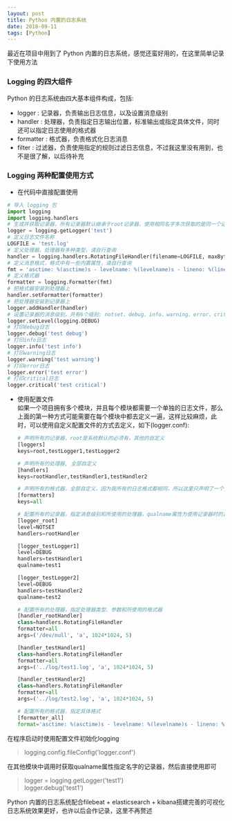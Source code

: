 ```yaml
---  
layout: post  
title: Python 内置的日志系统  
date: 2018-09-11  
tags: [Python]  
---  
```

  
最近在项目中用到了 Python 内置的日志系统，感觉还蛮好用的，在这里简单记录下使用方法  

### Logging 的四大组件  
Python 的日志系统由四大基本组件构成，包括:
* logger : 记录器，负责输出日志信息，以及设置消息级别  
* handler : 处理器，负责指定日志输出位置，标准输出或指定具体文件，同时还可以指定日志使用的格式器  
* formatter : 格式器，负责格式化日志消息  
* filter : 过滤器，负责使用指定的规则过滤日志信息，不过我这里没有用到，也不是很了解，以后待补充  

### Logging 两种配置使用方式  
* 在代码中直接配置使用
``` python
# 导入 logging 包
import logging  
import logging.handlers
# 生成并获取记录器，所有记录器默认继承于root记录器，使用相同名字多次获取的是同一个记录器，此处建议使用当前模块名称__name__  
logger = logging.getLogger('test')  
# 定义日志文件名称  
LOGFILE = 'test.log'  
# 定义处理器，处理器有多种类型，请自行查询  
handler = logging.handlers.RotatingFileHandler(filename=LOGFILE, maxBytes=10*1024*1024, backupCount=5)  
# 定义消息格式，格式中有一些内置属性，请自行查询
fmt = 'asctime: %(asctime)s - levelname: %(levelname)s - lineno: %(lineno)d - process: %(process)d - \n message: %(message)s'  
# 定义格式器  
formatter = logging.Formatter(fmt)  
# 把格式器安装到处理器上  
handler.setFormatter(formatter)  
# 把处理器安装到记录器上  
logger.addHandler(handler)  
# 设置记录器的消息级别，共有6个级别: notset、debug、info、warning、error、critical，只有消息级别高于记录器级别时才会被处理，notset只有root记录器才可以设置
logger.setLevel(logging.DEBUG)
# 打印debug日志
logger.debug('test debug')
# 打印info日志
logger.info('test info')
# 打印warning日志
logger.warning('test warning')
# 打印error日志
logger.error('test error')
# 打印critical日志
logger.critical('test critical')
```  

* 使用配置文件  
如果一个项目拥有多个模块，并且每个模块都需要一个单独的日志文件，那么上面的第一种方式可能需要在每个模块中都去定义一遍，这样比较麻烦，此时，可以使用自定义配置文件的方式去定义，如下(logger.conf):
  
    ``` python
    # 声明所有的记录器，root是系统默认的必须有，其他的自定义  
    [loggers]
    keys=root,testLogger1,testLogger2

    # 声明所有的处理器, 全部自定义
    [handlers]
    keys=rootHandler,testHandler1,testHandler2

    # 声明所有的格式器，全部自定义，因为我所有的日志格式都相同，所以这里只声明了一个，起名为all
    [formatters]
    keys=all

    # 配置所有的记录器，指定消息级别和所使用的处理器，qualname属性为使用记录器时的真实名字  
    [logger_root]
    level=NOTSET
    handlers=rootHandler

    [logger_testLogger1]
    level=DEBUG
    handlers=testHandler1
    qualname=test1

    [logger_testLogger2]
    level=DEBUG
    handlers=testHandler2
    qualname=test2

    # 配置所有的处理器，指定处理器类型、参数和所使用的格式器  
    [handler_rootHandler]
    class=handlers.RotatingFileHandler
    formatter=all
    args=('/dev/null', 'a', 1024*1024, 5)

    [handler_testHandler1]
    class=handlers.RotatingFileHandler
    formatter=all
    args=('../log/test1.log', 'a', 1024*1024, 5)

    [handler_testHandler2]
    class=handlers.RotatingFileHandler
    formatter=all
    args=('../log/test2.log', 'a', 1024*1024, 5)

    # 配置所有的格式器，指定具体格式
    [formatter_all]
    format='asctime: %(asctime)s - levelname: %(levelname)s - lineno: %(lineno)d - process: %(process)d - \n message: %(message)s'  
    ```  
  
在程序启动时使用配置文件初始化logging  
> logging.config.fileConfig('logger.conf')  
  
在其他模块中调用时获取qualname属性指定名字的记录器，然后直接使用即可  
> logger = logging.getLogger('test1')  
> logger.debug('test1')  
  
Python 内置的日志系统配合filebeat + elasticsearch + kibana搭建完善的可视化日志系统效果更好，也许以后会作记录，这里不再赘述
